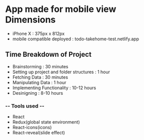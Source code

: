 # App made for mobile view Dimensions
- iPhone X : 375px x 812px
- mobile compatible deployed : todo-takehome-test.netlify.app

## Time Breakdown of Project

- Brainstorming : 30 minutes
- Setting up project and folder structures : 1 hour
- Fetching Data : 30 minutes
- Manipulating Data : 1 hour
- Implementing Functionality : 10-12 hours
- Desinigning : 8-10 hours


### -- Tools used --

- React
- Redux(global state environment)
- React-icons(icons)
- React-reveal(slide effect)
